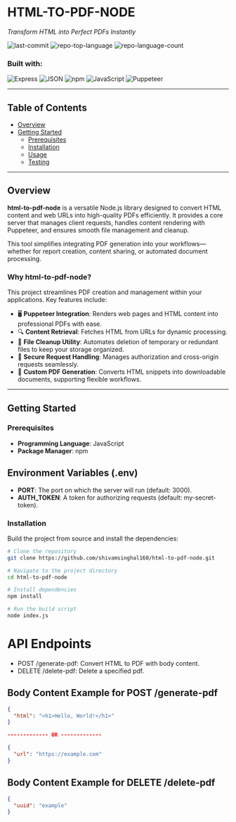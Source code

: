# HTML-TO-PDF-NODE

*Transform HTML into Perfect PDFs Instantly*

![last-commit](https://img.shields.io/github/last-commit/shivamsinghal160/html-to-pdf-node?style=flat&logo=git&logoColor=white&color=0080ff)
![repo-top-language](https://img.shields.io/github/languages/top/shivamsinghal160/html-to-pdf-node?style=flat&color=0080ff)
![repo-language-count](https://img.shields.io/github/languages/count/shivamsinghal160/html-to-pdf-node?style=flat&color=0080ff)

### Built with:

![Express](https://img.shields.io/badge/Express-000000.svg?style=flat&logo=Express&logoColor=white)
![JSON](https://img.shields.io/badge/JSON-000000.svg?style=flat&logo=JSON&logoColor=white)
![npm](https://img.shields.io/badge/npm-CB3837.svg?style=flat&logo=npm&logoColor=white)
![JavaScript](https://img.shields.io/badge/JavaScript-F7DF1E.svg?style=flat&logo=JavaScript&logoColor=black)
![Puppeteer](https://img.shields.io/badge/Puppeteer-40B5A4.svg?style=flat&logo=Puppeteer&logoColor=white)

---

## Table of Contents

- [Overview](#overview)
- [Getting Started](#getting-started)
  - [Prerequisites](#prerequisites)
  - [Installation](#installation)
  - [Usage](#usage)
  - [Testing](#testing)

---

## Overview

**html-to-pdf-node** is a versatile Node.js library designed to convert HTML content and web URLs into high-quality PDFs efficiently. It provides a core server that manages client requests, handles content rendering with Puppeteer, and ensures smooth file management and cleanup.

This tool simplifies integrating PDF generation into your workflows—whether for report creation, content sharing, or automated document processing.

### Why html-to-pdf-node?

This project streamlines PDF creation and management within your applications. Key features include:

- 🖥️ **Puppeteer Integration**: Renders web pages and HTML content into professional PDFs with ease.
- 🔍 **Content Retrieval**: Fetches HTML from URLs for dynamic processing.
- 🧹 **File Cleanup Utility**: Automates deletion of temporary or redundant files to keep your storage organized.
- 🔑 **Secure Request Handling**: Manages authorization and cross-origin requests seamlessly.
- 📁 **Custom PDF Generation**: Converts HTML snippets into downloadable documents, supporting flexible workflows.

---

## Getting Started

### Prerequisites

- **Programming Language**: JavaScript
- **Package Manager**: npm

## Environment Variables (.env)
- **PORT**: The port on which the server will run (default: 3000).
- **AUTH_TOKEN**: A token for authorizing requests (default: my-secret-token).

### Installation

Build the project from source and install the dependencies:

```bash
# Clone the repository
git clone https://github.com/shivamsinghal160/html-to-pdf-node.git

# Navigate to the project directory
cd html-to-pdf-node

# Install dependencies
npm install

# Run the build script
node index.js

```
# API Endpoints
- POST /generate-pdf: Convert HTML to PDF with body content.
- DELETE /delete-pdf: Delete a specified pdf.


## Body Content Example for POST /generate-pdf

```json
{
  "html": "<h1>Hello, World!</h1>"
}

------------- OR -------------

{
  "url": "https://example.com"
}
```
## Body Content Example for DELETE /delete-pdf

```json
{
  "uuid": "example"
}
